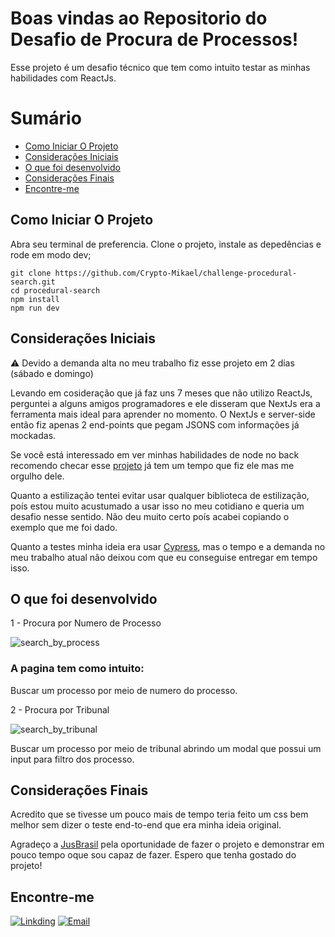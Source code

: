 # Boas vindas ao Repositorio do Desafio de Procura de Processos!

Esse projeto é um desafio técnico que tem como intuito testar as minhas habilidades com ReactJs.

# Sumário

- [Como Iniciar O Projeto](#como-iniciar-o-projeto)
- [Considerações Iniciais](#considerações-iniciais)
- [O que foi desenvolvido](#o-que-foi-desenvolvido)
- [Considerações Finais](#considerações-finais)
- [Encontre-me](#encontre-me)

## Como Iniciar O Projeto

Abra seu terminal de preferencia. Clone o projeto, instale as depedências e rode em modo dev;

```
git clone https://github.com/Crypto-Mikael/challenge-procedural-search.git
cd procedural-search
npm install
npm run dev
```

## Considerações Iniciais

:warning: Devido a demanda alta no meu trabalho fiz esse projeto em 2 dias (sábado e domingo)

Levando em cosideração que já faz uns 7 meses que não utilizo ReactJs, perguntei a alguns amigos programadores e ele disseram que NextJs era a ferramenta mais ideal para aprender no momento. O NextJs e server-side então fiz apenas 2 end-points que pegam JSONS com informações já mockadas.

Se você está interessado em ver minhas habilidades de node no back recomendo checar esse <a href="https://github.com/Crypto-Mikael/API-WITH-TYPESCRIPT#o-que-foi-desenvolvido">projeto</a> já tem um tempo que fiz ele mas me orgulho dele.

Quanto a estilização tentei evitar usar qualquer biblioteca de estilização, poís estou muito acustumado a usar isso no meu cotidiano e queria um desafio nesse sentido. Não deu muito certo poís acabei copiando o exemplo que me foi dado.

Quanto a testes minha ideia era usar <a href="https://www.cypress.io/">Cypress</a>, mas o tempo e a demanda no meu trabalho atual não deixou com que eu conseguise entregar em tempo isso.

## O que foi desenvolvido

1 - Procura por Numero de Processo

![search_by_process](https://user-images.githubusercontent.com/80548535/197428497-d1bb0dbc-b3c8-47e8-82ab-a0d4c52dd615.gif)

### A pagina tem como intuito:

Buscar um processo por meio de numero do processo.

2 - Procura por Tribunal

![search_by_tribunal](https://user-images.githubusercontent.com/80548535/197426632-7983775e-2dca-4a88-8b67-f394425e6d5b.gif)

Buscar um processo por meio de tribunal abrindo um modal que possui um input para filtro dos processo.

## Considerações Finais

Acredito que se tivesse um pouco mais de tempo teria feito um css bem melhor sem dizer o teste end-to-end que era minha ideia original.

Agradeço a <a href="https://www.jusbrasil.com.br/consulta-processual/?utm_source=google&utm_medium=cpc&utm_campaign=lawsuit-pfmax&utm_term=&utm_content=pfmax-versao1&campaign=true&gclid=CjwKCAjwzNOaBhAcEiwAD7Tb6DBd2FoRCgyB_6Ypf75Zba4cmkYrvTdeG2bkFdvjupHNHpGNg7SytBoCDNEQAvD_BwE">JusBrasil</a> pela oportunidade de fazer o projeto e demonstrar em pouco tempo oque sou capaz de fazer. Espero que tenha gostado do projeto!

## Encontre-me
[![Linkding](https://img.shields.io/badge/LinkedIn-0077B5?style=for-the-badge&logo=linkedin&logoColor=white)](https://www.linkedin.com/in/miguel-campos-6b7243203/)
[![Email](https://img.shields.io/badge/Gmail-D14836?style=for-the-badge&logo=gmail&logoColor=white)](mailto:1hamander@gmail.com)
